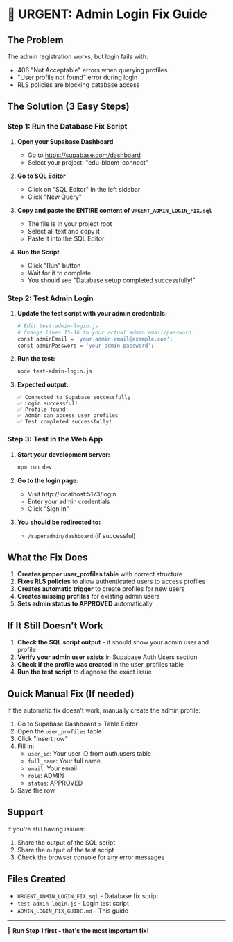 # 🚨 URGENT: Admin Login Fix Guide

## The Problem
The admin registration works, but login fails with:
- 406 "Not Acceptable" errors when querying profiles
- "User profile not found" error during login
- RLS policies are blocking database access

## The Solution (3 Easy Steps)

### Step 1: Run the Database Fix Script

1. **Open your Supabase Dashboard**
   - Go to https://supabase.com/dashboard
   - Select your project: "edu-bloom-connect"

2. **Go to SQL Editor**
   - Click on "SQL Editor" in the left sidebar
   - Click "New Query"

3. **Copy and paste the ENTIRE content of `URGENT_ADMIN_LOGIN_FIX.sql`**
   - The file is in your project root
   - Select all text and copy it
   - Paste it into the SQL Editor

4. **Run the Script**
   - Click "Run" button
   - Wait for it to complete
   - You should see "Database setup completed successfully!"

### Step 2: Test Admin Login

1. **Update the test script with your admin credentials:**
   ```bash
   # Edit test-admin-login.js
   # Change lines 15-16 to your actual admin email/password:
   const adminEmail = 'your-admin-email@example.com';
   const adminPassword = 'your-admin-password';
   ```

2. **Run the test:**
   ```bash
   node test-admin-login.js
   ```

3. **Expected output:**
   ```
   ✅ Connected to Supabase successfully
   ✅ Login successful!
   ✅ Profile found!
   ✅ Admin can access user profiles
   ✅ Test completed successfully!
   ```

### Step 3: Test in the Web App

1. **Start your development server:**
   ```bash
   npm run dev
   ```

2. **Go to the login page:**
   - Visit http://localhost:5173/login
   - Enter your admin credentials
   - Click "Sign In"

3. **You should be redirected to:**
   - `/superadmin/dashboard` (if successful)

## What the Fix Does

1. **Creates proper user_profiles table** with correct structure
2. **Fixes RLS policies** to allow authenticated users to access profiles
3. **Creates automatic trigger** to create profiles for new users
4. **Creates missing profiles** for existing admin users
5. **Sets admin status to APPROVED** automatically

## If It Still Doesn't Work

1. **Check the SQL script output** - it should show your admin user and profile
2. **Verify your admin user exists** in Supabase Auth Users section
3. **Check if the profile was created** in the user_profiles table
4. **Run the test script** to diagnose the exact issue

## Quick Manual Fix (If needed)

If the automatic fix doesn't work, manually create the admin profile:

1. Go to Supabase Dashboard > Table Editor
2. Open the `user_profiles` table
3. Click "Insert row"
4. Fill in:
   - `user_id`: Your user ID from auth.users table
   - `full_name`: Your full name
   - `email`: Your email
   - `role`: ADMIN
   - `status`: APPROVED
5. Save the row

## Support

If you're still having issues:
1. Share the output of the SQL script
2. Share the output of the test script
3. Check the browser console for any error messages

## Files Created
- `URGENT_ADMIN_LOGIN_FIX.sql` - Database fix script
- `test-admin-login.js` - Login test script
- `ADMIN_LOGIN_FIX_GUIDE.md` - This guide

---

**🎯 Run Step 1 first - that's the most important fix!**
